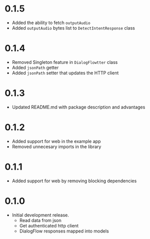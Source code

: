 # 0.1.5

* Added the ability to fetch `outputAudio` 
* Added `outputAudio` bytes list to `DetectIntentResponse` class

# 0.1.4

* Removed Singleton feature in `DialogFlowtter` class
* Added `jsonPath` getter
* Added `jsonPath` setter that updates the HTTP client

# 0.1.3

* Updated README.md with package description and advantages

# 0.1.2

* Added support for web in the example app
* Removed unnecesary imports in the library

# 0.1.1

* Added support for web by removing blocking dependencies

# 0.1.0

* Initial development release.
  * Read data from json
  * Get authenticated http client
  * DialogFlow responses mapped into models
